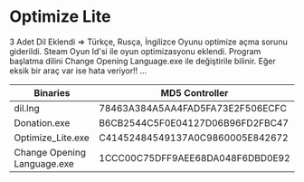 # Optimize Lite
3 Adet Dil Eklendi => Türkçe, Rusça, İngilizce
Oyunu optimize açma sorunu giderildi.
Steam Oyun Id'si ile oyun optimizasyonu eklendi.
Program başlatma dilini Change Opening Language.exe ile değiştirile bilinir.
Eğer eksik bir araç var ise hata veriyor!!
...

Binaries | MD5 Controller
------------ | -------------
dil.lng | 78463A384A5AA4FAD5FA73E2F506ECFC
Donation.exe | B6CB2544C5F0E04127D06B96FD2FBC47
Optimize_Lite.exe | C41452484549137A0C9860005E842672
Change Opening Language.exe | 1CCC00C75DFF9AEE68DA048F6DBD0E92
